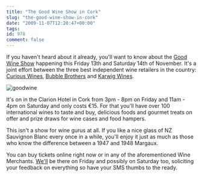 ```yaml
---
title: "The Good Wine Show in Cork"
slug: "the-good-wine-show-in-cork"
date: "2009-11-07T12:20:47+00:00"
tags:
id: 978
comment: false
---
```


If you haven't heard about it already, you'll want to know about the [Good Wine Show](http://goodwineshow.com/) happening this Friday 13th and Saturday 14th of November. It's a joint effort between the three best independent wine retailers in the country: [Curious Wines](http://www.curiouswines.ie/), [Bubble Brothers](http://www.bubblebrothers.com/) and [Karwig Wines](http://www.karwigwines.ie/).

![goodwine](http://conoroneill.com.s3.amazonaws.com/wp-content/uploads/2009/11/goodwine.png "goodwine")

It's on in the Clarion Hotel in Cork from 3pm - 8pm on Friday and 11am - 4pm on Saturday and only costs €15\. For that you'll have over 100 international wines to taste and buy, delicious foods and gourmet treats on offer and prize draws for wine cases and food hampers.

This isn't a show for wine gurus at all. If you like a nice glass of NZ Sauvignon Blanc every once in a while, you'll enjoy it just as much as those who know the difference between a 1947 and 1948 Margaux.

You can buy tickets online right now or in any of the aforementioned Wine Merchants. [We'll](http://business.loudervoice.com/) be there on Friday and possibly on Saturday too, soliciting your feedback on everything so have your SMS thumbs to the ready.
